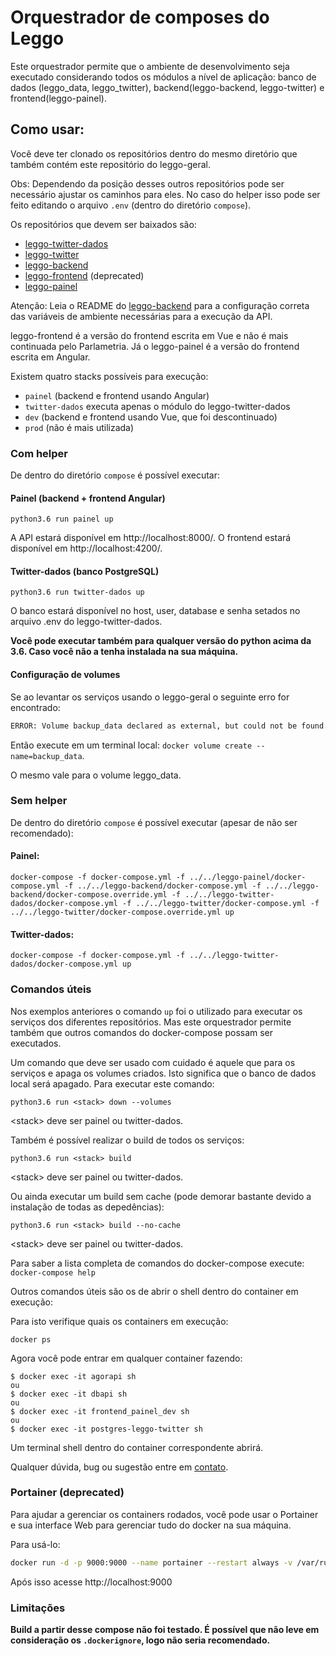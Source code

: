 # Orquestrador de composes do Leggo

Este orquestrador permite que o ambiente de desenvolvimento seja executado considerando todos os módulos a nível de aplicação:
banco de dados (leggo_data, leggo_twitter), backend(leggo-backend, leggo-twitter) e frontend(leggo-painel).

## Como usar:

Você deve ter clonado os repositórios dentro do mesmo diretório que também contém este repositório do leggo-geral. 

Obs: Dependendo da posição desses outros repositórios pode ser necessário ajustar os caminhos para eles. No caso do helper isso pode ser feito editando o arquivo `.env` (dentro do diretório `compose`).

Os repositórios que devem ser baixados são:
- [leggo-twitter-dados](https://github.com/parlametria/leggo-twitter-dados)
- [leggo-twitter](https://github.com/parlametria/leggo-twitter)
- [leggo-backend](https://github.com/parlametria/leggo-backend)
- [leggo-frontend](https://github.com/parlametria/leggo-frontend) (deprecated)
- [leggo-painel](https://github.com/parlametria/leggo-painel)

Atenção: Leia o README do [leggo-backend](https://github.com/parlametria/leggo-backend) para a configuração correta das variáveis de ambiente necessárias para a execução da API.

leggo-frontend é a versão do frontend escrita em Vue e não é mais continuada pelo Parlametria. Já o leggo-painel é a versão do frontend escrita em Angular.

Existem quatro stacks possíveis para execução:
- `painel` (backend e frontend usando Angular)
- `twitter-dados` executa apenas o módulo do leggo-twitter-dados
- `dev` (backend e frontend usando Vue, que foi descontinuado)
- `prod` (não é mais utilizada)

### Com helper

De dentro do diretório `compose` é possível executar:

#### Painel (backend + frontend Angular)
```
python3.6 run painel up
```
A API estará disponível em http://localhost:8000/.
O frontend estará disponível em http://localhost:4200/.

#### Twitter-dados (banco PostgreSQL)
```
python3.6 run twitter-dados up
```
O banco estará disponível no host, user, database e senha setados no arquivo .env do leggo-twitter-dados.

**Você pode executar também para qualquer versão do python acima da 3.6. Caso você não a tenha instalada na sua máquina.**

#### **Configuração de volumes**
Se ao levantar os serviços usando o leggo-geral o seguinte erro for encontrado:
```sh
ERROR: Volume backup_data declared as external, but could not be found. Please create the volume manually using `docker volume create --name=backup_data` and try again.
```
Então execute em um terminal local: `docker volume create --name=backup_data`.

O mesmo vale para o volume leggo_data.

### Sem helper

De dentro do diretório `compose` é possível executar (apesar de não ser recomendado):

#### Painel:
```
docker-compose -f docker-compose.yml -f ../../leggo-painel/docker-compose.yml -f ../../leggo-backend/docker-compose.yml -f ../../leggo-backend/docker-compose.override.yml -f ../../leggo-twitter-dados/docker-compose.yml -f ../../leggo-twitter/docker-compose.yml -f ../../leggo-twitter/docker-compose.override.yml up
```

#### Twitter-dados:
```
docker-compose -f docker-compose.yml -f ../../leggo-twitter-dados/docker-compose.yml up
```

### Comandos úteis

Nos exemplos anteriores o comando `up` foi o utilizado para executar os serviços dos diferentes repositórios. Mas este orquestrador permite também que outros comandos do docker-compose possam ser executados.

Um comando que deve ser usado com cuidado é aquele que para os serviços e apaga os volumes criados. Isto significa que o banco de dados local será apagado. Para executar este comando:

```
python3.6 run <stack> down --volumes
```
\<stack\> deve ser painel ou twitter-dados.

Também é possível realizar o build de todos os serviços:
```
python3.6 run <stack> build
```
\<stack\> deve ser painel ou twitter-dados.

Ou ainda executar um build sem cache (pode demorar bastante devido a instalação de todas as depedências):
```
python3.6 run <stack> build --no-cache
```
\<stack\> deve ser painel ou twitter-dados.

Para saber a lista completa de comandos do docker-compose execute:
`docker-compose help`

Outros comandos úteis são os de abrir o shell dentro do container em execução:

Para isto verifique quais os containers em execução:
```
docker ps
```

Agora você pode entrar em qualquer container fazendo:
```
$ docker exec -it agorapi sh
ou
$ docker exec -it dbapi sh
ou
$ docker exec -it frontend_painel_dev sh
ou
$ docker exec -it postgres-leggo-twitter sh
```
Um terminal shell dentro do container correspondente abrirá.

Qualquer dúvida, bug ou sugestão entre em [contato](https://github.com/parlametria/leggo-geral/pulls).


### Portainer (deprecated)
Para ajudar a gerenciar os containers rodados, você pode usar o Portainer e sua interface Web para gerenciar tudo do docker na sua máquina.

Para usá-lo:
```sh
docker run -d -p 9000:9000 --name portainer --restart always -v /var/run/docker.sock:/var/run/docker.sock portainer/portainer
```
Após isso acesse http://localhost:9000 

### Limitações

**Build a partir desse compose não foi testado. É possível que não leve em consideração os `.dockerignore`, logo não seria recomendado.**
